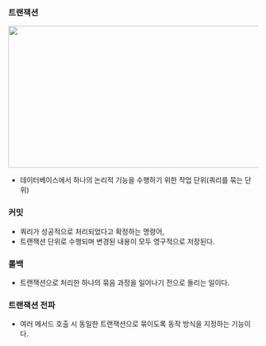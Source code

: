 ### 트랜잭션
<img width="702" height="286" src="https://github.com/user-attachments/assets/60bdc0a1-446d-4d94-b682-19df8efe9231" /><br>

- 데이터베이스에서 하나의 논리적 기능을 수행하기 위한 작업 단위(쿼리를 묶는 단위)

### 커밋
- 쿼리가 성공적으로 처리되었다고 확정하는 명령어,
- 트랜잭션 단위로 수행되며 변경된 내용이 모두 영구적으로 저장된다.

### 롤백
- 트랜잭션으로 처리한 하나의 묶음 과정을 일어나기 전으로 돌리는 일이다.

### 트랜잭션 전파
- 여러 메서드 호출 시 동일한 트랜잭션으로 묶이도록 동작 방식을 지정하는 기능이다.

